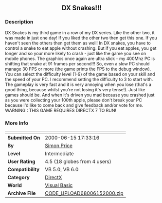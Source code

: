﻿<div align="center">

## DX Snakes\!\!\!


</div>

### Description

DX Snakes is my third game in a row of my DX series. Like the other two, it was made in just one day! If you liked the other two then get this one. If you haven't seen the others then get them as well! In DX snakes, you have to control a snake to eat apple without crashing. But if you eat apples, you get longer and so your more likely to crash - just like the game you see on mobile phones. The graphics once again are ultra slick - my 400Mhz PC is shifting that snake at 91 frames per second!!! So, even a slow PC should manage 30 FPS or more (the game prints the FPS to the debug window). You can select the difficulty level (1-9) of the game based on your skill and the speed of your PC. I recommend setting the difficulty to 3 to start with. The gameplay is very fast and it is very annoying when you lose (that's a good thing, because whilst you're not losing it's very tense!). Just like games should be. And when it's driven you mad because you crashed just as you were collecting your 100th apple, please don't break your PC because I'd like to come back and give feedback and/or vote for me. WARNING : THIS GAME REQUIRES DIRECTX 7 TO RUN!
 
### More Info
 


<span>             |<span>
---                |---
**Submitted On**   |2000-06-15 17:33:16
**By**             |[Simon Price](https://github.com/Planet-Source-Code/PSCIndex/blob/master/ByAuthor/simon-price.md)
**Level**          |Intermediate
**User Rating**    |4.5 (18 globes from 4 users)
**Compatibility**  |VB 5\.0, VB 6\.0
**Category**       |[DirectX](https://github.com/Planet-Source-Code/PSCIndex/blob/master/ByCategory/directx__1-44.md)
**World**          |[Visual Basic](https://github.com/Planet-Source-Code/PSCIndex/blob/master/ByWorld/visual-basic.md)
**Archive File**   |[CODE\_UPLOAD68006152000\.zip](https://github.com/Planet-Source-Code/simon-price-dx-snakes__1-8946/archive/master.zip)








